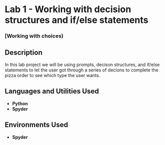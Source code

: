 <h1>Lab 1 - Working with decision structures and if/else statements </h1>

 ### [Working with choices)

<h2>Description</h2>
In this lab project we will be using prompts, decison structures, and 
if/else statements to let the user got through a series of decions to complete the
pizza order to see which type the user wants.
<br />


<h2>Languages and Utilities Used</h2>

- <b>Python</b> 
- <b>Spyder</b>

<h2>Environments Used </h2>

- <b>Spyder</b> 



<!--
 ```diff
- text in red
+ text in green
! text in orange
# text in gray
@@ text in purple (and bold)@@
```
--!>
